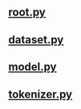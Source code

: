## [root.py](./root.py)

## [dataset.py](./dataset.py)

## [model.py](./model.py)

## [tokenizer.py](tokenizer.py)
